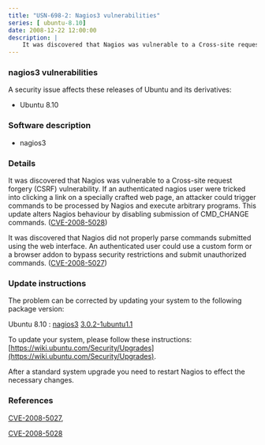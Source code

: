 ```yaml
---
title: "USN-698-2: Nagios3 vulnerabilities"
series: [ ubuntu-8.10]
date: 2008-12-22 12:00:00
description: |
    It was discovered that Nagios was vulnerable to a Cross-site request forgery (CSRF) vulnerability. If an authenticated nagios user were tricked into clicking a link on a specially crafted web page, an attacker could trigger commands to be processed by Nagios and execute arbitrary programs. This update alters Nagios behaviour by disabling submission of CMD_CHANGE commands. ([CVE-2008-5028](http://people.ubuntu.com/~ubuntu-security/cve/CVE-2008-5028))
--- 
```

 
 


### nagios3 vulnerabilities

A security issue affects these releases of Ubuntu and its derivatives:

* Ubuntu 8.10

### Software description

* nagios3 

### Details

It was discovered that Nagios was vulnerable to a Cross-site request forgery (CSRF) vulnerability. If an authenticated nagios user were tricked into clicking a link on a specially crafted web page, an attacker could trigger commands to be processed by Nagios and execute arbitrary programs. This update alters Nagios behaviour by disabling submission of CMD_CHANGE commands. ([CVE-2008-5028](http://people.ubuntu.com/~ubuntu-security/cve/CVE-2008-5028))

It was discovered that Nagios did not properly parse commands submitted using the web interface. An authenticated user could use a custom form or a browser addon to bypass security restrictions and submit unauthorized commands. ([CVE-2008-5027](http://people.ubuntu.com/~ubuntu-security/cve/CVE-2008-5027)) 

### Update instructions

The problem can be corrected by updating your system to the following package version:

Ubuntu 8.10
 : [nagios3](https://launchpad.net/ubuntu/+source/nagios3) <span> [3.0.2-1ubuntu1.1](https://launchpad.net/ubuntu/+source/nagios3/3.0.2-1ubuntu1.1) </span> 

To update your system, please follow these instructions: [https://wiki.ubuntu.com/Security/Upgrades](https://wiki.ubuntu.com/Security/Upgrades).

After a standard system upgrade you need to restart Nagios to effect the necessary changes. 

### References

 
 [CVE-2008-5027](http://people.ubuntu.com/~ubuntu-security/cve/CVE-2008-5027), 

 [CVE-2008-5028](http://people.ubuntu.com/~ubuntu-security/cve/CVE-2008-5028)
 

